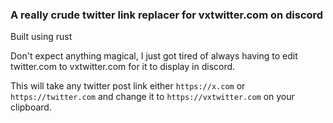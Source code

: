 ### A really crude twitter link replacer for vxtwitter.com on discord
Built using rust

Don't expect anything magical, I just got tired of always having to edit twitter.com to vxtwitter.com for it to display in discord.

This will take any twitter post link either `https://x.com` or `https://twitter.com` and change it to `https://vxtwitter.com` on your clipboard.